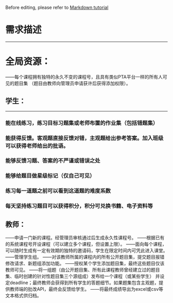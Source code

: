 Before editing, please refer to [Markdown tutorial](https://github.com/guodongxiaren/README/blob/master/README.md "展示书写README的各种markdown语法")


# **需求描述**
---

# **全局资源：**
——每个课程拥有独特的永久不变的课程号，且具有类似PTA平台一样的所有人可见的题目集
（题目由教师向管理员申请获许后获得添加权限）。


##	学生：
---
###	能在线练习，练习目标习题集或老师布置的作业集（包括错题集）
###	能获得反馈。客观题直接反馈对错，主观题给出参考答案。加入班级可以获得老师给出的批语。
###	能够反馈习题、答案的不严谨或错误之处
###	能够给题目做星级标记（仅自己可见）
###	练习每一道题之前可以看到这道题的难度系数
###	每天坚持练习题目可以获得积分，积分可兑换书籍、电子资料等


##  教师：
——申请一门新的课程。经管理员审核通过后生成永久性课程号。
——根据已有的系统课程号开设课程（可以建立多个课程，但设置上限）。
——面向每个课程，可以随时生成有一定有效期的独特的邀请码，学生在限定时间内可凭此进入课堂。
——管理学生组。
——对该教师所属的课程内的所有公开题目集，提交题目报错修改请求、新题组添加功能。
——授权某个学生添加题目集，最终这些题目仅该教师可见。
——将一组题（由公开题目集、所有此课程教师曾经建立过的题目集、临时创建的针对性题目集三个源组成）发布给一个课程（或某些学生）
并设定deadline；最终教师会获得到所有学生的答题细节。如果题集包含主观题，提供教师端的批改API，最终会反馈给学生。
——将最终成绩导出为excel或csv等文本格式供归档。

